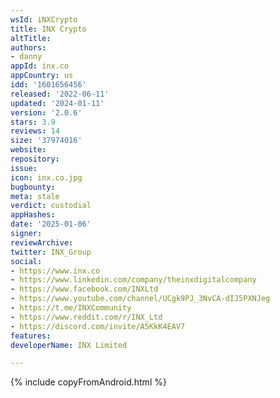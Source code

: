 ```yaml
---
wsId: iNXCrypto
title: INX Crypto
altTitle: 
authors:
- danny
appId: inx.co
appCountry: us
idd: '1601656456'
released: '2022-06-11'
updated: '2024-01-11'
version: '2.0.6'
stars: 3.9
reviews: 14
size: '37974016'
website: 
repository: 
issue: 
icon: inx.co.jpg
bugbounty: 
meta: stale
verdict: custodial
appHashes: 
date: '2025-01-06'
signer: 
reviewArchive: 
twitter: INX_Group
social:
- https://www.inx.co
- https://www.linkedin.com/company/theinxdigitalcompany
- https://www.facebook.com/INXLtd
- https://www.youtube.com/channel/UCgk9PJ_3NvCA-dIJ5PXNJeg
- https://t.me/INXCommunity
- https://www.reddit.com/r/INX_Ltd
- https://discord.com/invite/A5KkK4EAV7
features: 
developerName: INX Limited

---
```


{% include copyFromAndroid.html %}

